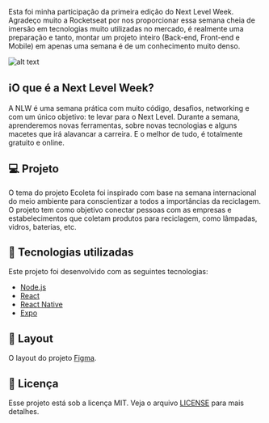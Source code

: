 
Esta foi minha participação da primeira edição do Next Level Week. Agradeço muito a Rocketseat por nos proporcionar essa semana cheia de imersão em tecnologias muito utilizadas no mercado, é realmente uma preparação e tanto, montar um projeto inteiro (Back-end, Front-end e Mobile) em apenas uma semana é de um conhecimento muito denso.


![alt text](https://repository-images.githubusercontent.com/268999287/d6ec6100-a5e9-11ea-92f1-0554ab01acfb)


## :information_source:O que é a Next Level Week?

A NLW é uma semana prática com muito código, desafios, networking e com um único objetivo: te levar para o Next Level.
Durante a semana, aprenderemos novas ferramentas, sobre novas tecnologias e alguns macetes que irá alavancar a carreira.
E o melhor de tudo, é totalmente gratuito e online.

## 💻 Projeto

O tema do projeto Ecoleta foi inspirado com base na semana internacional do meio ambiente para conscientizar a todos a importâncias da reciclagem.
O projeto tem como objetivo conectar pessoas com as empresas e estabelecimentos que coletam produtos para reciclagem, como lâmpadas, vidros, baterias, etc.

## :rocket: Tecnologias utilizadas

Este projeto foi desenvolvido com as seguintes tecnologias:

- [Node.js](https://nodejs.org/en/)
- [React](https://reactjs.org)
- [React Native](https://facebook.github.io/react-native/)
- [Expo](https://expo.io/)

## 🔖 Layout

O layout do projeto [Figma](https://www.figma.com/file/1SxgOMojOB2zYT0Mdk28lB/).

## :memo: Licença

Esse projeto está sob a licença MIT. 
Veja o arquivo [LICENSE](LICENSE.md) para mais detalhes.
